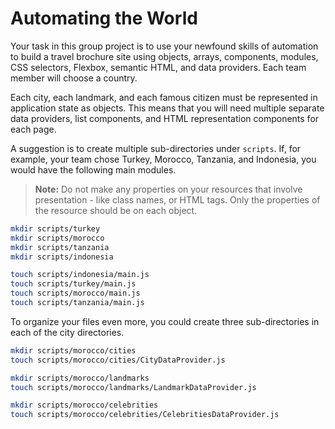 # Automating the World

Your task in this group project is to use your newfound skills of automation to build a travel brochure site using objects, arrays, components, modules, CSS selectors, Flexbox, semantic HTML, and data providers. Each team member will choose a country.

Each city, each landmark, and each famous citizen must be represented in application state as objects. This means that you will need multiple separate data providers, list components, and HTML representation components for each page.

A suggestion is to create multiple sub-directories under `scripts`. If, for example, your team chose Turkey, Morocco, Tanzania, and Indonesia, you would have the following main modules.

> **Note:** Do not make any properties on your resources that involve presentation - like class names, or HTML tags. Only the properties of the resource should be on each object.

```sh
mkdir scripts/turkey
mkdir scripts/morocco
mkdir scripts/tanzania
mkdir scripts/indonesia

touch scripts/indonesia/main.js
touch scripts/turkey/main.js
touch scripts/morocco/main.js
touch scripts/tanzania/main.js
```

To organize your files even more, you could create three sub-directories in each of the city directories.

```sh
mkdir scripts/morocco/cities
touch scripts/morocco/cities/CityDataProvider.js

mkdir scripts/morocco/landmarks
touch scripts/morocco/landmarks/LandmarkDataProvider.js

mkdir scripts/morocco/celebrities
touch scripts/morocco/celebrities/CelebritiesDataProvider.js
```
